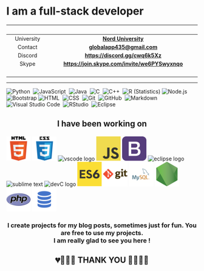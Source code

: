 # I am a full-stack developer
<div align="center">
  
| <img width=300/>|<img width=800/>|
| :-----: | :-: |
| University | [**Nord University**](<https://www.nord.no>) |
| Contact | **<globalapp435@gmail.com>** |
| Discord | **<https://discord.gg/cwq6k5Xz>** |
| Skype | **<https://join.skype.com/invite/we6PYSwyxnqo>** |
| <img width=300/> |  |
  
</div>
 <hr>

![Python](https://img.shields.io/badge/-Python-05122A?style=flat&logo=python)&nbsp;
![JavaScript](https://img.shields.io/badge/-JavaScript-05122A?style=flat&logo=javascript)&nbsp;
![Java](https://img.shields.io/badge/-Java-05122A?style=flat&logo=Java&logoColor=FFA518)&nbsp;
![C](https://img.shields.io/badge/-C-05122A?style=flat&logo=C&logoColor=A8B9CC)&nbsp;
![C++](https://img.shields.io/badge/-C++-05122A?style=flat&logo=C%2B%2B&logoColor=00599C)&nbsp;
![R (Statistics)](https://img.shields.io/badge/-R-05122A?style=flat&logo=R&logoColor=276DC3)
![Node.js](https://img.shields.io/badge/-Node.js-05122A?style=flat&logo=node.js)&nbsp;
![Bootstrap](https://img.shields.io/badge/-Bootstrap-05122A?style=flat&logo=bootstrap&logoColor=563D7C)
![HTML](https://img.shields.io/badge/-HTML-05122A?style=flat&logo=HTML5)&nbsp;
![CSS](https://img.shields.io/badge/-CSS-05122A?style=flat&logo=CSS3&logoColor=1572B6)&nbsp;
![Git](https://img.shields.io/badge/-Git-05122A?style=flat&logo=git)&nbsp;
![GitHub](https://img.shields.io/badge/-GitHub-05122A?style=flat&logo=github)&nbsp;
![Markdown](https://img.shields.io/badge/-Markdown-05122A?style=flat&logo=markdown)
![Visual Studio Code](https://img.shields.io/badge/-Visual%20Studio%20Code-05122A?style=flat&logo=visual-studio-code&logoColor=007ACC)&nbsp;
![RStudio](https://img.shields.io/badge/-RStudio-05122A?style=flat&logo=rstudio)&nbsp;
![Eclipse](https://img.shields.io/badge/-Eclipse-05122A?style=flat&logo=eclipse-ide&logoColor=2C2255)

## <p align="center"> I have been working on</p>

<img src="https://raw.githubusercontent.com/github/explore/80688e429a7d4ef2fca1e82350fe8e3517d3494d/topics/html/html.png" width="64" height="64" alt="html logo"/> <img src="https://raw.githubusercontent.com/github/explore/80688e429a7d4ef2fca1e82350fe8e3517d3494d/topics/css/css.png" width="64" height="64" alt="css logo">
 <img src="https://upload.wikimedia.org/wikipedia/commons/2/2d/Visual_Studio_Code_1.18_icon.svg" width="64" height="64" alt="vscode logo">
 <img src="https://raw.githubusercontent.com/github/explore/80688e429a7d4ef2fca1e82350fe8e3517d3494d/topics/javascript/javascript.png" width="64" height="64" alt="javascript logo">
 <img src="https://raw.githubusercontent.com/github/explore/80688e429a7d4ef2fca1e82350fe8e3517d3494d/topics/bootstrap/bootstrap.png" width="64" height="64" alt="bootstrap logo">
 <img src="https://cdn.worldvectorlogo.com/logos/eclipse-11.svg" width="64" height="64" alt="eclipse logo">
 <img src="https://upload.wikimedia.org/wikipedia/en/d/d2/Sublime_Text_3_logo.png" class="rounded-1 mr-3" width="64" height="64" alt="sublime text">
 <img src="https://phanmemcntt.com/wp-content/uploads/2020/08/download-dev-c-5.9.2-moi-nhat.png" class="rounded-1 mr-3" width="64" height="64" alt="devC logo">
 <img src="https://raw.githubusercontent.com/github/explore/80688e429a7d4ef2fca1e82350fe8e3517d3494d/topics/es6/es6.png" class="rounded-1 mr-3" width="64" height="64" alt="es6">
 <img src="https://raw.githubusercontent.com/github/explore/80688e429a7d4ef2fca1e82350fe8e3517d3494d/topics/git/git.png" class="rounded-1 mr-3" width="64" height="64" alt="git">
 <img src="https://raw.githubusercontent.com/github/explore/80688e429a7d4ef2fca1e82350fe8e3517d3494d/topics/mysql/mysql.png" class="rounded-1 mr-3" width="64" height="64" alt="mysql">
 <img src="https://raw.githubusercontent.com/github/explore/80688e429a7d4ef2fca1e82350fe8e3517d3494d/topics/nodejs/nodejs.png" class="rounded-1 mr-3" width="64" height="64" alt="nodejs">
 <img src="https://raw.githubusercontent.com/github/explore/ccc16358ac4530c6a69b1b80c7223cd2744dea83/topics/php/php.png" class="rounded-1 mr-3" width="64" height="64" alt="php">
 <img src="https://raw.githubusercontent.com/github/explore/80688e429a7d4ef2fca1e82350fe8e3517d3494d/topics/sql/sql.png" class="rounded-1 mr-3" width="64" height="64" alt="sql">
### <p align="center"> I create projects for my blog posts, sometimes just for fun. You are free to use my projects. </br>I am really glad to see you here ! </p>

## <p align="center">💔💙💓💝 THANK YOU 💚💗💘💖</p>
